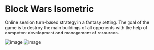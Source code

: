 # Block Wars Isometric

Online session turn-based strategy in a fantasy setting. The goal of the game is to destroy the main buildings of all opponents with the help of competent development and management of resources.

![image](https://user-images.githubusercontent.com/61661965/226204436-d1c5896b-5f67-4e82-8139-cc36d337233b.png)
![image](https://user-images.githubusercontent.com/61661965/226204453-d118eef1-720a-4bee-ad66-77e6590c5ec3.png)
